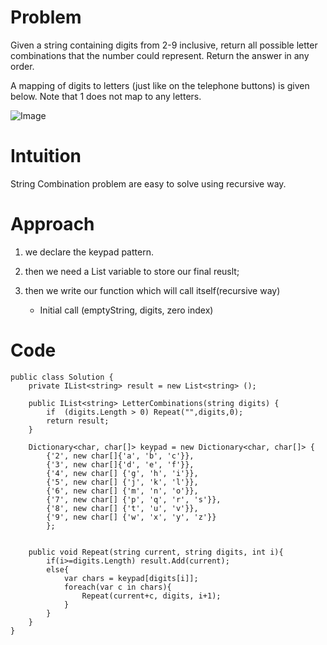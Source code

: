 # Problem
Given a string containing digits from 2-9 inclusive, return all possible letter combinations that the number could represent. Return the answer in any order.

A mapping of digits to letters (just like on the telephone buttons) is given below. Note that 1 does not map to any letters.

![Image](https://assets.leetcode.com/uploads/2022/03/15/1200px-telephone-keypad2svg.png)



# Intuition
<!-- Describe your first thoughts on how to solve this problem. -->
String Combination problem are easy to solve using recursive way.
# Approach
<!-- Describe your approach to solving the problem. -->
1. we declare the keypad pattern.
2. then we need a List<string> variable to store our final reuslt;
3. then we write our function which will call itself(recursive way)
    
    - Initial call (emptyString, digits, zero index)    


# Code
```
public class Solution {
    private IList<string> result = new List<string> ();

    public IList<string> LetterCombinations(string digits) {
        if  (digits.Length > 0) Repeat("",digits,0);
        return result;
    }

    Dictionary<char, char[]> keypad = new Dictionary<char, char[]> {
        {'2', new char[]{'a', 'b', 'c'}}, 
        {'3', new char[]{'d', 'e', 'f'}}, 
        {'4', new char[] {'g', 'h', 'i'}}, 
        {'5', new char[] {'j', 'k', 'l'}}, 
        {'6', new char[] {'m', 'n', 'o'}}, 
        {'7', new char[] {'p', 'q', 'r', 's'}}, 
        {'8', new char[] {'t', 'u', 'v'}}, 
        {'9', new char[] {'w', 'x', 'y', 'z'}}
        };


    public void Repeat(string current, string digits, int i){
        if(i>=digits.Length) result.Add(current);
        else{
            var chars = keypad[digits[i]];
            foreach(var c in chars){
                Repeat(current+c, digits, i+1);
            }
        }
    }
}
```